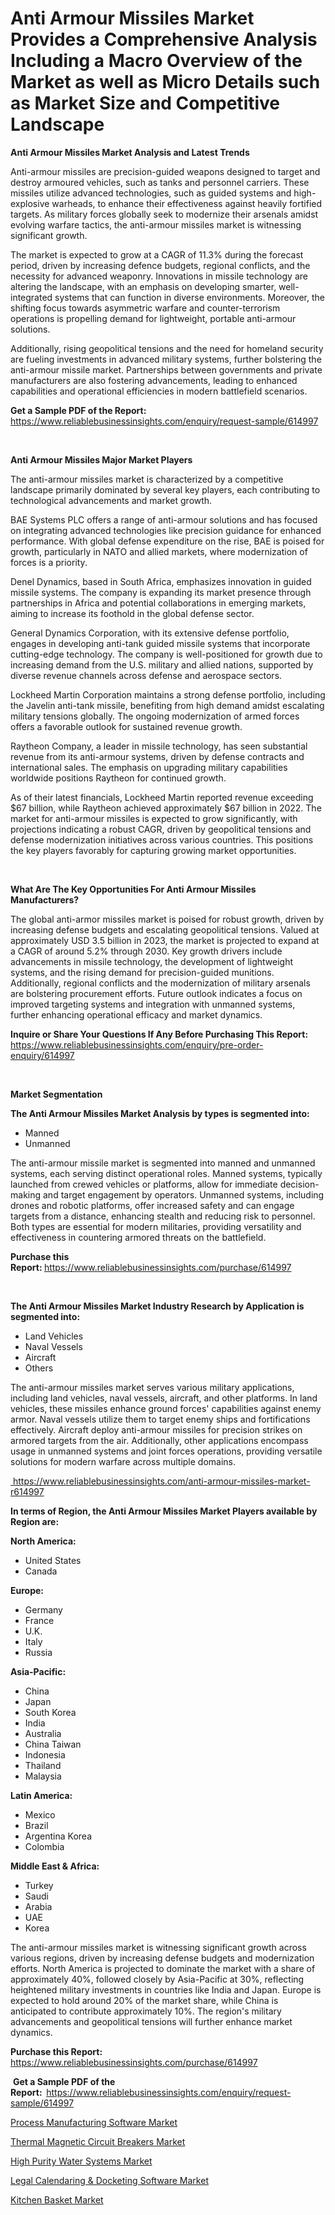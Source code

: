 <p><h1>Anti Armour Missiles Market Provides a Comprehensive Analysis Including a Macro Overview of the Market as well as Micro Details such as Market Size and Competitive Landscape</h1></p><p><strong>Anti Armour Missiles Market Analysis and Latest Trends</strong></p>
<p><p>Anti-armour missiles are precision-guided weapons designed to target and destroy armoured vehicles, such as tanks and personnel carriers. These missiles utilize advanced technologies, such as guided systems and high-explosive warheads, to enhance their effectiveness against heavily fortified targets. As military forces globally seek to modernize their arsenals amidst evolving warfare tactics, the anti-armour missiles market is witnessing significant growth.</p><p>The market is expected to grow at a CAGR of 11.3% during the forecast period, driven by increasing defence budgets, regional conflicts, and the necessity for advanced weaponry. Innovations in missile technology are altering the landscape, with an emphasis on developing smarter, well-integrated systems that can function in diverse environments. Moreover, the shifting focus towards asymmetric warfare and counter-terrorism operations is propelling demand for lightweight, portable anti-armour solutions.</p><p>Additionally, rising geopolitical tensions and the need for homeland security are fueling investments in advanced military systems, further bolstering the anti-armour missile market. Partnerships between governments and private manufacturers are also fostering advancements, leading to enhanced capabilities and operational efficiencies in modern battlefield scenarios.</p></p>
<p><strong>Get a Sample PDF of the Report:&nbsp;</strong> <a href="https://www.reliablebusinessinsights.com/enquiry/request-sample/614997?utm_campaign=60&utm_medium=2&utm_source=Github&utm_content=ia&utm_term=01102024&utm_id=anti-armour-missiles">https://www.reliablebusinessinsights.com/enquiry/request-sample/614997</a></p>
<p>&nbsp;</p>
<p><strong>Anti Armour Missiles Major Market Players</strong></p>
<p><p>The anti-armour missiles market is characterized by a competitive landscape primarily dominated by several key players, each contributing to technological advancements and market growth.</p><p>BAE Systems PLC offers a range of anti-armour solutions and has focused on integrating advanced technologies like precision guidance for enhanced performance. With global defense expenditure on the rise, BAE is poised for growth, particularly in NATO and allied markets, where modernization of forces is a priority.</p><p>Denel Dynamics, based in South Africa, emphasizes innovation in guided missile systems. The company is expanding its market presence through partnerships in Africa and potential collaborations in emerging markets, aiming to increase its foothold in the global defense sector.</p><p>General Dynamics Corporation, with its extensive defense portfolio, engages in developing anti-tank guided missile systems that incorporate cutting-edge technology. The company is well-positioned for growth due to increasing demand from the U.S. military and allied nations, supported by diverse revenue channels across defense and aerospace sectors.</p><p>Lockheed Martin Corporation maintains a strong defense portfolio, including the Javelin anti-tank missile, benefiting from high demand amidst escalating military tensions globally. The ongoing modernization of armed forces offers a favorable outlook for sustained revenue growth.</p><p>Raytheon Company, a leader in missile technology, has seen substantial revenue from its anti-armour systems, driven by defense contracts and international sales. The emphasis on upgrading military capabilities worldwide positions Raytheon for continued growth.</p><p>As of their latest financials, Lockheed Martin reported revenue exceeding $67 billion, while Raytheon achieved approximately $67 billion in 2022. The market for anti-armour missiles is expected to grow significantly, with projections indicating a robust CAGR, driven by geopolitical tensions and defense modernization initiatives across various countries. This positions the key players favorably for capturing growing market opportunities.</p></p>
<p>&nbsp;</p>
<p><strong>What Are The Key Opportunities For Anti Armour Missiles Manufacturers?</strong></p>
<p><p>The global anti-armor missiles market is poised for robust growth, driven by increasing defense budgets and escalating geopolitical tensions. Valued at approximately USD 3.5 billion in 2023, the market is projected to expand at a CAGR of around 5.2% through 2030. Key growth drivers include advancements in missile technology, the development of lightweight systems, and the rising demand for precision-guided munitions. Additionally, regional conflicts and the modernization of military arsenals are bolstering procurement efforts. Future outlook indicates a focus on improved targeting systems and integration with unmanned systems, further enhancing operational efficacy and market dynamics.</p></p>
<p><strong>Inquire or Share Your Questions If Any Before Purchasing This Report:</strong> <a href="https://www.reliablebusinessinsights.com/enquiry/pre-order-enquiry/614997?utm_campaign=60&utm_medium=2&utm_source=Github&utm_content=ia&utm_term=01102024&utm_id=anti-armour-missiles">https://www.reliablebusinessinsights.com/enquiry/pre-order-enquiry/614997</a></p>
<p>&nbsp;</p>
<p><strong>Market Segmentation</strong></p>
<p><strong>The Anti Armour Missiles Market Analysis by types is segmented into:</strong></p>
<p><ul><li>Manned</li><li>Unmanned</li></ul></p>
<p><p>The anti-armour missile market is segmented into manned and unmanned systems, each serving distinct operational roles. Manned systems, typically launched from crewed vehicles or platforms, allow for immediate decision-making and target engagement by operators. Unmanned systems, including drones and robotic platforms, offer increased safety and can engage targets from a distance, enhancing stealth and reducing risk to personnel. Both types are essential for modern militaries, providing versatility and effectiveness in countering armored threats on the battlefield.</p></p>
<p><strong>Purchase this Report:&nbsp;</strong><a href="https://www.reliablebusinessinsights.com/purchase/614997?utm_campaign=60&utm_medium=2&utm_source=Github&utm_content=ia&utm_term=01102024&utm_id=anti-armour-missiles">https://www.reliablebusinessinsights.com/purchase/614997</a></p>
<p>&nbsp;</p>
<p><strong>The Anti Armour Missiles Market Industry Research by Application is segmented into:</strong></p>
<p><ul><li>Land Vehicles</li><li>Naval Vessels</li><li>Aircraft</li><li>Others</li></ul></p>
<p><p>The anti-armour missiles market serves various military applications, including land vehicles, naval vessels, aircraft, and other platforms. In land vehicles, these missiles enhance ground forces' capabilities against enemy armor. Naval vessels utilize them to target enemy ships and fortifications effectively. Aircraft deploy anti-armour missiles for precision strikes on armored targets from the air. Additionally, other applications encompass usage in unmanned systems and joint forces operations, providing versatile solutions for modern warfare across multiple domains.</p></p>
<p><a href="https://www.reliablebusinessinsights.com/anti-armour-missiles-market-r614997?utm_campaign=60&utm_medium=2&utm_source=Github&utm_content=ia&utm_term=01102024&utm_id=anti-armour-missiles">&nbsp;https://www.reliablebusinessinsights.com/anti-armour-missiles-market-r614997</a></p>
<p><strong>In terms of Region, the Anti Armour Missiles Market Players available by Region are:</strong></p>
<p>
    <p> <strong> North America: </strong>
        <ul>
            <li>United States</li>
            <li>Canada</li>
        </ul>
        </p> 
    <p> <strong> Europe: </strong>
        <ul>
            <li>Germany</li>
            <li>France</li>
            <li>U.K.</li>
            <li>Italy</li>
            <li>Russia</li>
        </ul>
        </p> 
    <p> <strong> Asia-Pacific: </strong>
        <ul>
            <li>China</li>
            <li>Japan</li>
            <li>South Korea</li>
            <li>India</li>
            <li>Australia</li>
            <li>China Taiwan</li>
            <li>Indonesia</li>
            <li>Thailand</li>
            <li>Malaysia</li>
        </ul>
        </p> 
    <p> <strong> Latin America: </strong>
        <ul>
            <li>Mexico</li>
            <li>Brazil</li>
            <li>Argentina Korea</li>
            <li>Colombia</li>
        </ul>
        </p> 
    <p> <strong> Middle East & Africa: </strong>
        <ul>
            <li>Turkey</li>
            <li>Saudi</li>
            <li>Arabia</li>
            <li>UAE</li>
            <li>Korea</li>
        </ul>
    </p>
    </p>
<p><p>The anti-armour missiles market is witnessing significant growth across various regions, driven by increasing defense budgets and modernization efforts. North America is projected to dominate the market with a share of approximately 40%, followed closely by Asia-Pacific at 30%, reflecting heightened military investments in countries like India and Japan. Europe is expected to hold around 20% of the market share, while China is anticipated to contribute approximately 10%. The region's military advancements and geopolitical tensions will further enhance market dynamics.</p></p>
<p><strong>Purchase this Report: </strong><a href="https://www.reliablebusinessinsights.com/purchase/614997?utm_campaign=60&utm_medium=2&utm_source=Github&utm_content=ia&utm_term=01102024&utm_id=anti-armour-missiles">https://www.reliablebusinessinsights.com/purchase/614997</a></p>
<p>&nbsp;<strong>Get a Sample PDF of the Report:&nbsp;&nbsp;</strong><a href="https://www.reliablebusinessinsights.com/enquiry/request-sample/614997?utm_campaign=60&utm_medium=2&utm_source=Github&utm_content=ia&utm_term=01102024&utm_id=anti-armour-missiles">https://www.reliablebusinessinsights.com/enquiry/request-sample/614997</a></p>
<p><strong></strong></p>
<p><p><a href="https://www.linkedin.com/pulse/global-market-pulse-trends-growth-analysis-process-manufacturing-fxsuf?utm_campaign=60&utm_medium=2&utm_source=Github&utm_content=ia&utm_term=01102024&utm_id=anti-armour-missiles">Process Manufacturing Software Market</a></p><p><a href="https://issuu.com/reportprime-2/docs/thermal-magnetic-circuit-breakers-m_c785ee9da4f45f?utm_campaign=60&utm_medium=2&utm_source=Github&utm_content=ia&utm_term=01102024&utm_id=anti-armour-missiles">Thermal Magnetic Circuit Breakers Market</a></p><p><a href="https://github.com/gailasejs/Market-Research-Report-List-1/blob/main/high-purity-water-systems-market.md?utm_campaign=60&utm_medium=2&utm_source=Github&utm_content=ia&utm_term=01102024&utm_id=anti-armour-missiles">High Purity Water Systems Market</a></p><p><a href="https://www.linkedin.com/pulse/legal-calendaring-docketing-software-market-size-share-trends-fvpxf?utm_campaign=60&utm_medium=2&utm_source=Github&utm_content=ia&utm_term=01102024&utm_id=anti-armour-missiles">Legal Calendaring & Docketing Software Market</a></p><p><a href="https://github.com/MaryNelson695/Market-Research-Report-List-1/blob/main/kitchen-basket-market.md?utm_campaign=60&utm_medium=2&utm_source=Github&utm_content=ia&utm_term=01102024&utm_id=anti-armour-missiles">Kitchen Basket Market</a></p></p>